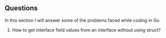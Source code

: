 ## Questions

In this section I will answer some of the problems faced while coding in Go

1. How to get interface field values from an interface without using  struct?
 